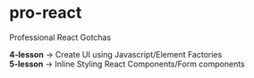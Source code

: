 # pro-react
Professional React Gotchas

**4-lesson**  -> Create UI using Javascript/Element Factories  
**5-lesson**  -> Inline Styling React Components/Form components
